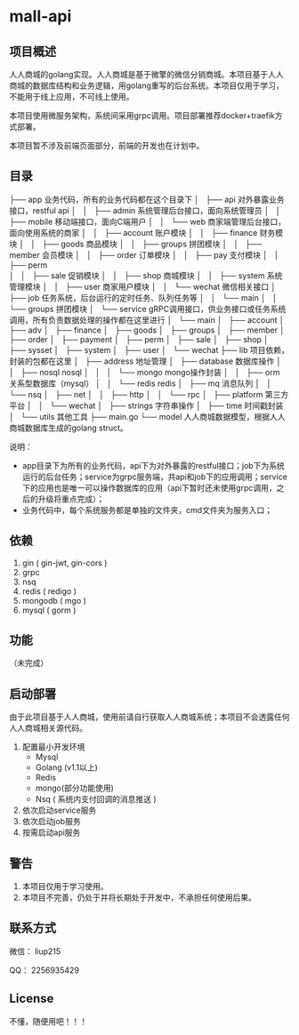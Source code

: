 # mall-api

## 项目概述

人人商城的golang实现。人人商城是基于微擎的微信分销商城。本项目基于人人商城的数据库结构和业务逻辑，用golang重写的后台系统。本项目仅用于学习，不能用于线上应用，不可线上使用。

本项目使用微服务架构，系统间采用grpc调用。项目部署推荐docker+traefik方式部署。

本项目暂不涉及前端页面部分，前端的开发也在计划中。

## 目录

├── app	业务代码，所有的业务代码都在这个目录下
│   ├── api	对外暴露业务接口，restful api
│   │   ├── admin	系统管理后台接口，面向系统管理员
│   │   ├── mobile	移动端接口，面向C端用户
│   │   └── web	商家端管理后台接口，面向使用系统的商家
│   │       ├── account	账户模块
│   │       ├── finance	财务模块
│   │       ├── goods	商品模块
│   │       ├── groups	拼团模块
│   │       ├── member	会员模块
│   │       ├── order	订单模块
│   │       ├── pay	支付模块
│   │       ├── perm	
│   │       ├── sale	促销模块
│   │       ├── shop	商城模块
│   │       ├── system	系统管理模块
│   │       ├── user	商家用户模块
│   │       └── wechat	微信相关接口
│   ├── job	任务系统，后台运行的定时任务、队列任务等
│   │   └── main
│   │       └── groups 拼团模块
│   └── service	gRPC调用接口，供业务接口或任务系统调用，所有负责数据处理的操作都在这里进行
│       └── main
│           ├── account
│           ├── adv
│           ├── finance
│           ├── goods
│           ├── groups
│           ├── member
│           ├── order
│           ├── payment
│           ├── perm
│           ├── sale
│           ├── shop
│           ├── sysset
│           ├── system
│           ├── user
│           └── wechat
├── lib	项目依赖，封装的包都在这里
│   ├── address	地址管理
│   ├── database	数据库操作
│   │   ├── nosql	nosql
│   │   │   └── mongo	mongo操作封装
│   │   ├── orm	关系型数据库（mysql）
│   │   └── redis	redis
│   ├── mq	消息队列
│   │   └── nsq
│   ├── net
│   │   ├── http
│   │   └── rpc
│   ├── platform	第三方平台
│   │   └── wechat
│   ├── strings	字符串操作
│   ├── time	时间戳封装
│   └── utils	其他工具
├── main.go
└── model	人人商城数据模型，根据人人商城数据库生成的golang struct。

说明：

- app目录下为所有的业务代码，api下为对外暴露的restful接口；job下为系统运行的后台任务；service为grpc服务端，共api和job下的应用调用；service下的应用也是唯一可以操作数据库的应用（api下暂时还未使用grpc调用，之后的升级将重点完成）；
- 业务代码中，每个系统服务都是单独的文件夹，cmd文件夹为服务入口；

## 依赖

1. gin ( gin-jwt, gin-cors )
2. grpc 
3. nsq
4. redis ( redigo )
5. mongodb ( mgo )
6. mysql ( gorm )

## 功能

（未完成）

## 启动部署

由于此项目基于人人商城，使用前请自行获取人人商城系统；本项目不会透露任何人人商城相关源代码。

1. 配置最小开发环境
   - Mysql
   - Golang (v1.1以上)
   - Redis
   - mongo(部分功能使用)
   - Nsq ( 系统内支付回调的消息推送 )
2. 依次启动service服务
3. 依次启动job服务
4. 按需启动api服务

## 警告

1. 本项目仅用于学习使用。
2. 本项目不完善，仍处于并将长期处于开发中，不承担任何使用后果。

## 联系方式

微信： liup215

QQ： 2256935429

## License

不懂，随便用吧！！！
